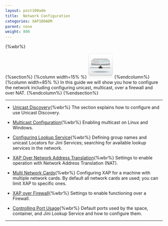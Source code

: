 ```yaml
---
layout: post100adm
title:  Network Configuration
categories: XAP100ADM
parent: none
weight: 800
---
```


{%wbr%}

{%section%}
{%column width=15% %}
<img src="/attachment_files/subject/Network.png" width="80" height="80">
{%endcolumn%}
{%column width=85% %}
In this guide we will show you how to configure the network including configuring unicast, multicast, over a firewall and over NAT.
{%endcolumn%}
{%endsection%}

<hr/>



- [Unicast Discovery](./network-unicast-discovery.html){%wbr%}
The section explains how to configure and use Unicast Discovery.

- [Multicast Configuration](./network-multicast.html){%wbr%}
Enabling multicast on Linux and Windows.

- [Configuring Lookup Service](./network-lookup-service-configuration.html){%wbr%}
Defining group names and unicast Locators for Jini Services; searching for available lookup services in the network.

- [XAP Over Network Address Translation](./network-over-nat.html){%wbr%}
Settings to enable operation with Network Address Translation (NAT).

- [Multi Network Cards](./network-multi-nic.html){%wbr%}
Configuring XAP for a machine with multiple network cards. By default all network cards are used; you can limit XAP to specific ones.

- [XAP over Firewall](./network-over-firewall.html){%wbr%}
Settings to enable functioning over a Firewall.

- [Controlling Port Usage](./network-ports.html){%wbr%}
Default ports used by the space, container, and Jini Lookup Service and how to configure them.

<hr/>